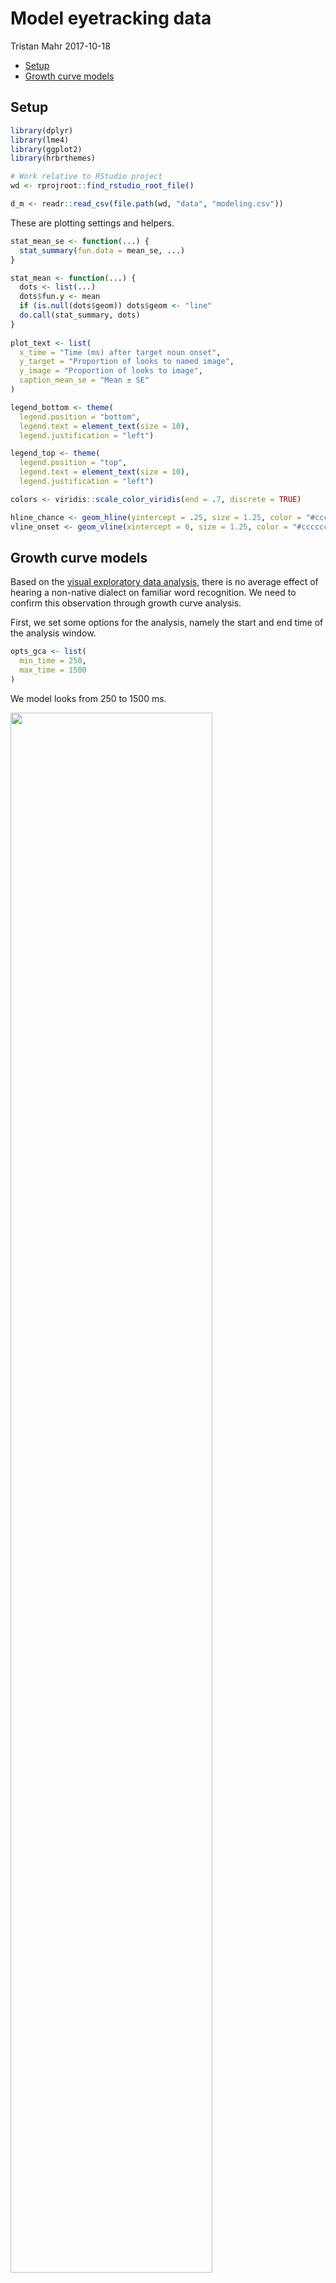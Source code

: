 Model eyetracking data
================
Tristan Mahr
2017-10-18

-   [Setup](#setup)
-   [Growth curve models](#growth-curve-models)

Setup
-----

``` r
library(dplyr)
library(lme4)
library(ggplot2)
library(hrbrthemes)

# Work relative to RStudio project
wd <- rprojroot::find_rstudio_root_file()

d_m <- readr::read_csv(file.path(wd, "data", "modeling.csv"))
```

These are plotting settings and helpers.

``` r
stat_mean_se <- function(...) {
  stat_summary(fun.data = mean_se, ...)
}

stat_mean <- function(...) {
  dots <- list(...)
  dots$fun.y <- mean
  if (is.null(dots$geom)) dots$geom <- "line"
  do.call(stat_summary, dots)
}
  
plot_text <- list(
  x_time = "Time (ms) after target noun onset", 
  y_target = "Proportion of looks to named image",
  y_image = "Proportion of looks to image",
  caption_mean_se = "Mean ± SE"
)

legend_bottom <- theme(
  legend.position = "bottom", 
  legend.text = element_text(size = 10), 
  legend.justification = "left")

legend_top <- theme(
  legend.position = "top", 
  legend.text = element_text(size = 10), 
  legend.justification = "left")

colors <- viridis::scale_color_viridis(end = .7, discrete = TRUE)

hline_chance <- geom_hline(yintercept = .25, size = 1.25, color = "#cccccc")
vline_onset <- geom_vline(xintercept = 0, size = 1.25, color = "#cccccc")
```

Growth curve models
-------------------

Based on the [visual exploratory data analysis](./03-eyetracking-data.md), there is no average effect of hearing a non-native dialect on familiar word recognition. We need to confirm this observation through growth curve analysis.

First, we set some options for the analysis, namely the start and end time of the analysis window.

``` r
opts_gca <- list(
  min_time = 250,
  max_time = 1500
)
```

We model looks from 250 to 1500 ms.

<img src="04-gca-models_files/figure-markdown_github-ascii_identifiers/windows-1.png" width="80%" /><img src="04-gca-models_files/figure-markdown_github-ascii_identifiers/windows-2.png" width="80%" />

We represent time in our growth curve models as a cubic orthogonal polynomial. This means that we convert out *Time* variable into three uncorrelated trend curves. These are the predictors we use to represent time.

``` r
# Apply analysis window and Create orthogonal polynomial of time
d_m <- d_m %>% 
  filter(opts_gca$min < Time, Time < opts_gca$max_time) %>% 
  polypoly::poly_add_columns(Time, 3, prefix = "ot", scale_width = 1)
```

<img src="04-gca-models_files/figure-markdown_github-ascii_identifiers/polypoly-1.png" width="50%" />

We are going to use a *generalized linear mixed effects model* to perform the growth curve analysis.

``` r
glmer_controls <- glmerControl(
  optimizer = "bobyqa",
  optCtrl = list(maxfun = 2e5))

m <- glmer(
  cbind(Primary, Others) ~ 
    (ot1 + ot2 + ot3) * HearsNativeDialect + 
    (ot1 + ot2 + ot3 | ResearchID / HearsNativeDialect),
  data = d_m,
  control = glmer_controls,
  family = binomial)
summary(m)
```

``` r
glmer_controls <- glmerControl(
  optimizer = "bobyqa",
  optCtrl = list(maxfun = 2e5))

cond_omitted <- glmer(
  cbind(Primary, Others) ~ 
    (ot1 + ot2 + ot3) + 
    (ot1 + ot2 + ot3 | ResearchID),
  data = d_m, 
  control = glmer_controls,
  family = binomial)
summary(cond_omitted)
#> Generalized linear mixed model fit by maximum likelihood (Laplace
#>   Approximation) [glmerMod]
#>  Family: binomial  ( logit )
#> Formula: cbind(Primary, Others) ~ (ot1 + ot2 + ot3) + (ot1 + ot2 + ot3 |  
#>     ResearchID)
#>    Data: d_m
#> Control: glmer_controls
#> 
#>      AIC      BIC   logLik deviance df.resid 
#>  16465.0  16547.6  -8218.5  16437.0     2674 
#> 
#> Scaled residuals: 
#>     Min      1Q  Median      3Q     Max 
#> -3.8096 -0.8099 -0.0042  0.8468  4.3706 
#> 
#> Random effects:
#>  Groups     Name        Variance Std.Dev. Corr             
#>  ResearchID (Intercept) 0.15521  0.3940                    
#>             ot1         0.60292  0.7765    0.64            
#>             ot2         0.18814  0.4337   -0.16 -0.19      
#>             ot3         0.06591  0.2567   -0.20 -0.39  0.22
#> Number of obs: 2688, groups:  ResearchID, 56
#> 
#> Fixed effects:
#>             Estimate Std. Error z value Pr(>|z|)    
#> (Intercept)  0.02296    0.05295   0.434    0.665    
#> ot1          2.19384    0.10560  20.776  < 2e-16 ***
#> ot2         -0.12877    0.06106  -2.109    0.035 *  
#> ot3         -0.23904    0.03925  -6.090 1.13e-09 ***
#> ---
#> Signif. codes:  0 '***' 0.001 '**' 0.01 '*' 0.05 '.' 0.1 ' ' 1
#> 
#> Correlation of Fixed Effects:
#>     (Intr) ot1    ot2   
#> ot1  0.626              
#> ot2 -0.144 -0.182       
#> ot3 -0.172 -0.326  0.183

cond_as_fixed_eff <- glmer(
  cbind(Primary, Others) ~ 
    (ot1 + ot2 + ot3) * HearsNativeDialect + 
    (ot1 + ot2 + ot3 | ResearchID),
  data = d_m,
  control = glmer_controls,
  family = binomial)
summary(cond_as_fixed_eff)
#> Generalized linear mixed model fit by maximum likelihood (Laplace
#>   Approximation) [glmerMod]
#>  Family: binomial  ( logit )
#> Formula: 
#> cbind(Primary, Others) ~ (ot1 + ot2 + ot3) * HearsNativeDialect +  
#>     (ot1 + ot2 + ot3 | ResearchID)
#>    Data: d_m
#> Control: glmer_controls
#> 
#>      AIC      BIC   logLik deviance df.resid 
#>  16444.8  16550.9  -8204.4  16408.8     2670 
#> 
#> Scaled residuals: 
#>     Min      1Q  Median      3Q     Max 
#> -3.7655 -0.8270 -0.0084  0.8512  4.3647 
#> 
#> Random effects:
#>  Groups     Name        Variance Std.Dev. Corr             
#>  ResearchID (Intercept) 0.15533  0.3941                    
#>             ot1         0.60334  0.7768    0.64            
#>             ot2         0.18760  0.4331   -0.16 -0.19      
#>             ot3         0.06466  0.2543   -0.20 -0.39  0.21
#> Number of obs: 2688, groups:  ResearchID, 56
#> 
#> Fixed effects:
#>                            Estimate Std. Error z value Pr(>|z|)    
#> (Intercept)                 0.01757    0.05326   0.330 0.741430    
#> ot1                         2.14710    0.10733  20.004  < 2e-16 ***
#> ot2                        -0.09527    0.06383  -1.493 0.135546    
#> ot3                        -0.16126    0.04326  -3.728 0.000193 ***
#> HearsNativeDialectTRUE      0.01050    0.01112   0.945 0.344741    
#> ot1:HearsNativeDialectTRUE  0.09393    0.03807   2.467 0.013615 *  
#> ot2:HearsNativeDialectTRUE -0.06652    0.03747  -1.775 0.075887 .  
#> ot3:HearsNativeDialectTRUE -0.15483    0.03745  -4.134 3.56e-05 ***
#> ---
#> Signif. codes:  0 '***' 0.001 '**' 0.01 '*' 0.05 '.' 0.1 ' ' 1
#> 
#> Correlation of Fixed Effects:
#>             (Intr) ot1    ot2    ot3    HNDTRU o1:HND o2:HND
#> ot1          0.614                                          
#> ot2         -0.135 -0.169                                   
#> ot3         -0.157 -0.285  0.155                            
#> HrsNtvDTRUE -0.104 -0.004 -0.021  0.004                     
#> ot1:HNDTRUE -0.003 -0.177 -0.004 -0.023  0.017              
#> ot2:HNDTRUE -0.007 -0.003 -0.295 -0.006  0.070  0.007       
#> ot3:HNDTRUE  0.001 -0.010 -0.004 -0.434 -0.010  0.048  0.010

cond_as_random_eff <- m2b <- glmer(
  cbind(Primary, Others) ~ 
    (ot1 + ot2 + ot3) + 
    (ot1 + ot2 + ot3 | ResearchID / HearsNativeDialect),
  data = d_m,
  control = glmer_controls,
  family = binomial)
summary(cond_as_random_eff)
#> Generalized linear mixed model fit by maximum likelihood (Laplace
#>   Approximation) [glmerMod]
#>  Family: binomial  ( logit )
#> Formula: cbind(Primary, Others) ~ (ot1 + ot2 + ot3) + (ot1 + ot2 + ot3 |  
#>     ResearchID/HearsNativeDialect)
#>    Data: d_m
#> Control: glmer_controls
#> 
#>      AIC      BIC   logLik deviance df.resid 
#>  14322.3  14463.8  -7137.1  14274.3     2664 
#> 
#> Scaled residuals: 
#>      Min       1Q   Median       3Q      Max 
#> -2.51691 -0.39788 -0.00601  0.42764  2.92233 
#> 
#> Random effects:
#>  Groups                        Name        Variance Std.Dev. Corr       
#>  HearsNativeDialect:ResearchID (Intercept) 0.10412  0.3227              
#>                                ot1         0.56565  0.7521    0.11      
#>                                ot2         0.18255  0.4273   -0.08  0.01
#>                                ot3         0.12055  0.3472    0.02 -0.63
#>  ResearchID                    (Intercept) 0.11524  0.3395              
#>                                ot1         0.41396  0.6434    0.89      
#>                                ot2         0.12233  0.3498   -0.12 -0.30
#>                                ot3         0.01721  0.1312   -0.46 -0.12
#>       
#>       
#>       
#>       
#>   0.23
#>       
#>       
#>       
#>   0.37
#> Number of obs: 2688, groups:  
#> HearsNativeDialect:ResearchID, 112; ResearchID, 56
#> 
#> Fixed effects:
#>             Estimate Std. Error z value Pr(>|z|)    
#> (Intercept)  0.02654    0.05497   0.483   0.6292    
#> ot1          2.25601    0.11341  19.893  < 2e-16 ***
#> ot2         -0.12149    0.06488  -1.873   0.0611 .  
#> ot3         -0.24048    0.04201  -5.724 1.04e-08 ***
#> ---
#> Signif. codes:  0 '***' 0.001 '**' 0.01 '*' 0.05 '.' 0.1 ' ' 1
#> 
#> Correlation of Fixed Effects:
#>     (Intr) ot1    ot2   
#> ot1  0.595              
#> ot2 -0.093 -0.158       
#> ot3 -0.151 -0.342  0.222

cond_as_both <- glmer(
  cbind(Primary, Others) ~ 
    (ot1 + ot2 + ot3) * HearsNativeDialect + 
    (ot1 + ot2 + ot3 | ResearchID / HearsNativeDialect),
  data = d_m,
  control = glmer_controls,
  family = binomial)
summary(cond_as_both)
#> Generalized linear mixed model fit by maximum likelihood (Laplace
#>   Approximation) [glmerMod]
#>  Family: binomial  ( logit )
#> Formula: 
#> cbind(Primary, Others) ~ (ot1 + ot2 + ot3) * HearsNativeDialect +  
#>     (ot1 + ot2 + ot3 | ResearchID/HearsNativeDialect)
#>    Data: d_m
#> Control: glmer_controls
#> 
#>      AIC      BIC   logLik deviance df.resid 
#>  14326.1  14491.2  -7135.1  14270.1     2660 
#> 
#> Scaled residuals: 
#>      Min       1Q   Median       3Q      Max 
#> -2.50109 -0.40113 -0.00743  0.43700  2.93517 
#> 
#> Random effects:
#>  Groups                        Name        Variance Std.Dev. Corr       
#>  HearsNativeDialect:ResearchID (Intercept) 0.10418  0.3228              
#>                                ot1         0.54881  0.7408    0.10      
#>                                ot2         0.18155  0.4261   -0.08  0.03
#>                                ot3         0.11319  0.3364    0.03 -0.62
#>  ResearchID                    (Intercept) 0.11517  0.3394              
#>                                ot1         0.41812  0.6466    0.89      
#>                                ot2         0.12250  0.3500   -0.12 -0.31
#>                                ot3         0.01885  0.1373   -0.47 -0.15
#>       
#>       
#>       
#>       
#>   0.21
#>       
#>       
#>       
#>   0.37
#> Number of obs: 2688, groups:  
#> HearsNativeDialect:ResearchID, 112; ResearchID, 56
#> 
#> Fixed effects:
#>                            Estimate Std. Error z value Pr(>|z|)    
#> (Intercept)                 0.02139    0.06312   0.339  0.73467    
#> ot1                         2.14375    0.13436  15.955  < 2e-16 ***
#> ot2                        -0.10447    0.07866  -1.328  0.18411    
#> ot3                        -0.16798    0.05568  -3.017  0.00255 ** 
#> HearsNativeDialectTRUE      0.01022    0.06212   0.165  0.86927    
#> ot1:HearsNativeDialectTRUE  0.22416    0.14578   1.538  0.12414    
#> ot2:HearsNativeDialectTRUE -0.03417    0.08965  -0.381  0.70310    
#> ot3:HearsNativeDialectTRUE -0.14514    0.07452  -1.948  0.05145 .  
#> ---
#> Signif. codes:  0 '***' 0.001 '**' 0.01 '*' 0.05 '.' 0.1 ' ' 1
#> 
#> Correlation of Fixed Effects:
#>             (Intr) ot1    ot2    ot3    HNDTRU o1:HND o2:HND
#> ot1          0.465                                          
#> ot2         -0.085 -0.102                                   
#> ot3         -0.094 -0.396  0.201                            
#> HrsNtvDTRUE -0.492 -0.054  0.036 -0.017                     
#> ot1:HNDTRUE -0.049 -0.540 -0.014  0.336  0.100              
#> ot2:HNDTRUE  0.031 -0.013 -0.566 -0.113 -0.060  0.025       
#> ot3:HNDTRUE -0.012  0.273 -0.096 -0.665  0.026 -0.500  0.169
```

Use a model comparison on the four variants.

``` r
anova_results <- anova(cond_omitted, cond_as_fixed_eff, 
                       cond_as_random_eff, cond_as_both) %>% 
  as.data.frame() %>% 
  tibble::rownames_to_column("model") %>% 
  as_data_frame()

anova_results %>% 
  select(-deviance) %>% 
  mutate_at(c("AIC", "BIC", "logLik"), round) %>% 
  mutate_at("Chisq", round, 2) %>% 
  mutate_at("Pr(>Chisq)", round, 4) %>% 
  knitr::kable()
```

| model                 |   Df|    AIC|    BIC|  logLik|    Chisq|  Chi Df|  Pr(&gt;Chisq)|
|:----------------------|----:|------:|------:|-------:|--------:|-------:|--------------:|
| cond\_omitted         |   14|  16465|  16548|   -8219|       NA|      NA|             NA|
| cond\_as\_fixed\_eff  |   18|  16445|  16551|   -8204|    28.25|       4|         0.0000|
| cond\_as\_random\_eff |   24|  14322|  14464|   -7137|  2134.51|       6|         0.0000|
| cond\_as\_both        |   28|  14326|  14491|   -7135|     4.14|       4|         0.3868|

This is kind of unusual. All of the model comparison metrics favor the model that includes Child x Native Dialect random effects but omits the Native Dialect fixed effects. My interpretation:

1.  For each child, we have two growth curves: The data from hearing their native dialect and the data from hearing the non-native dialect. Their data is *nested* in these two kinds of blocks.
2.  This variability is important for the model, so we include it in the random effects.
3.  But on average, hearing one's native dialect or not does not influence the growth curve features in a systematic way. So we can ignore using condition as a predictor.
4.  When we include that native dialect in the model's random effects, we are incorporating information about the nesting of the data. Instead of capturing Child x Native Dialect effects, it seems like the random effects are capturing Child x Block of Testing variability.

``` r
d_m_narrow <- d_m %>% 
  filter(!is.na(EVT_Standard), !is.na(Maternal_Education_Group))

m4 <- glmer(
  cbind(Primary, Others) ~ 
    (1 + ot1) * scale(EVT_Standard) + ot2 + ot3 +
    (ot1 + ot2 + ot3 | ResearchID / HearsNativeDialect),
  data = d_m_narrow,
  control = glmer_controls,
  family = binomial)
summary(m4)

m5 <- glmer(
  cbind(Primary, Others) ~ 
    (1 + ot1) * Dialect + ot2 + ot3 +
    (ot1 + ot2 + ot3 | ResearchID / HearsNativeDialect),
  data = d_m_narrow,
  control = glmer_controls,
  family = binomial)
summary(m5)

m6 <- glmer(
  cbind(Primary, Others) ~ 
    (1 + ot1) * Dialect + (1 + ot1) * scale(EVT_Standard) + ot2 + ot3 +
    (ot1 + ot2 + ot3 | ResearchID / HearsNativeDialect),
  data = d_m_narrow,
  control = glmer_controls,
  family = binomial)
summary(m6)

m7 <- glmer(
  cbind(Primary, Others) ~ 
    (1 + ot1) * Maternal_Education_Group + ot2 + ot3 +
    (ot1 + ot2 + ot3 | ResearchID / HearsNativeDialect),
  data = d_m_narrow,
  control = glmer_controls,
  family = binomial)
summary(m7)

anova(m4, m5)


anova(m, m2, m2b, m3)
anova(m, m2b, m3)
anova(m, m2b)
anova(m, m2b, m2)
anova(m, m2b, m2, m4b)
```
